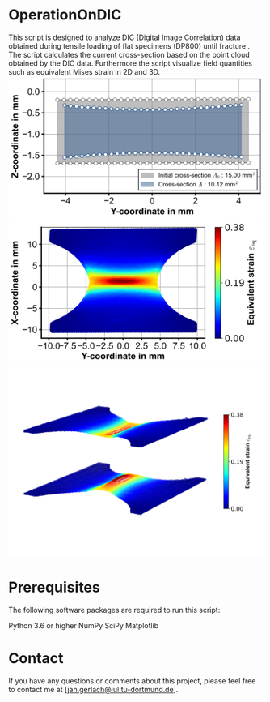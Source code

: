 # OperationOnDIC
This script is designed to analyze DIC (Digital Image Correlation) data obtained during tensile loading of flat specimens (DP800) until fracture . The script calculates the current cross-section based on the point cloud obtained by the DIC data. Furthermore the script visualize field quantities such as equivalent Mises strain in 2D and 3D.
<img src="/plots/cross_section000.png" alt="Alt text" width="750"/>
<img src="/plots/mises2D000.png" alt="Alt text" width="750"/>
<img src="/plots/mises3D000.png" alt="Alt text" width="750"/>
# Prerequisites
The following software packages are required to run this script:

Python 3.6 or higher
NumPy
SciPy
Matplotlib

# Contact
If you have any questions or comments about this project, please feel free to contact me at [jan.gerlach@iul.tu-dortmund.de].
